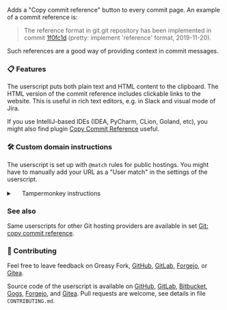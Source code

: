 <!--

This file is used as description on Greasy Fork by all userscripts.

-->
Adds a "Copy commit reference" button to every commit page. An example of a
commit reference is:

> The reference format in git.git repository has been implemented in commit [1f0fc1d](https://github.com/git/git/commit/1f0fc1db8599f87520494ca4f0e3c1b6fabdf997) (pretty: implement 'reference' format, 2019-11-20).

Such references are a good way of providing context in commit messages.

### 📋 Features

The userscript puts both plain text and HTML content to the clipboard. The HTML
version of the commit reference includes clickable links to the website.  This
is useful in rich text editors, e.g. in Slack and visual mode of Jira.

If you use IntelliJ-based IDEs (IDEA, PyCharm, CLion, Goland, etc), you might
also find plugin [Copy Commit Reference](https://plugins.jetbrains.com/plugin/22138-copy-commit-reference)
useful.

### 🛠️ Custom domain instructions

The userscript is set up with `@match` rules for public hostings. You might have
to manually add your URL as a "User match" in the settings of the userscript.

<details>
<summary><img src="https://www.tampermonkey.net/images/icon.png" width=16 height=16 /> Tampermonkey instructions</summary>
<ol>
<li>Go to Dashboard in the extension menu</li>
<li>Click &quot;Edit&quot; button in the line of the userscript that you&#39;ve just installed</li>
<li>Copy the value from <code>@match</code> field of the metadata</li>
<li>Go to the tab &quot;Settings&quot;</li>
<li>Click &quot;Add...&quot; under &quot;User matches&quot;</li>
<li>Paste the copied value</li>
<li>Replace the original domain with the domain of website that you use</li>
<li>Click &quot;OK&quot;</li>
</ol>
</details>

### See also

Same userscripts for other Git hosting providers are available in set
[Git: copy commit reference](https://greasyfork.org/en/scripts?set=588773).

### 🤝 Contributing

Feel free to leave feedback on Greasy Fork,
[GitHub](https://github.com/rybak/copy-commit-reference-userscript/issues),
[GitLab](https://gitlab.com/andrybak/copy-commit-reference-userscript/-/issues),
[Forgejo](https://next.forgejo.org/andrybak/copy-commit-reference-userscript/issues),
or [Gitea](https://gitea.com/andrybak/copy-commit-reference-userscript/issues).

Source code of the userscript is available on
[GitHub](https://github.com/rybak/copy-commit-reference-userscript),
[GitLab](https://gitlab.com/andrybak/copy-commit-reference-userscript),
[Bitbucket](https://bitbucket.org/andreyrybak/copy-commit-reference-userscript),
[Gogs](https://try.gogs.io/andrybak/copy-commit-reference-userscript),
[Forgejo](https://next.forgejo.org/andrybak/copy-commit-reference-userscript),
and [Gitea](https://gitea.com/andrybak/copy-commit-reference-userscript).
Pull requests are welcome, see details in file `CONTRIBUTING.md`.
